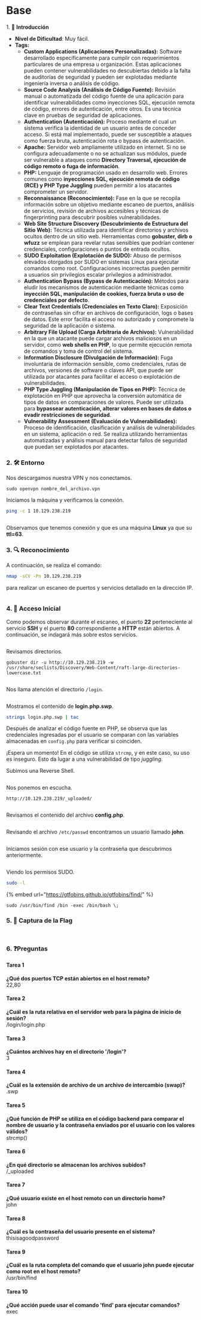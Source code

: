 # Base

1\. 📝 **Introducción**

* **Nivel de Dificultad**: Muy fácil.
* **Tags:**&#x20;
  * **Custom Applications (Aplicaciones Personalizadas):** Software desarrollado específicamente para cumplir con requerimientos particulares de una empresa u organización. Estas aplicaciones pueden contener vulnerabilidades no descubiertas debido a la falta de auditorías de seguridad y pueden ser explotadas mediante ingeniería inversa o análisis de código.
  * **Source Code Analysis (Análisis de Código Fuente):** Revisión manual o automatizada del código fuente de una aplicación para identificar vulnerabilidades como inyecciones SQL, ejecución remota de código, errores de autenticación, entre otros. Es una técnica clave en pruebas de seguridad de aplicaciones.
  * **Authentication (Autenticación):** Proceso mediante el cual un sistema verifica la identidad de un usuario antes de conceder acceso. Si está mal implementado, puede ser susceptible a ataques como fuerza bruta, autenticación rota o bypass de autenticación.
  * **Apache:** Servidor web ampliamente utilizado en internet. Si no se configura adecuadamente o no se actualizan sus módulos, puede ser vulnerable a ataques como **Directory Traversal, ejecución de código remoto o fuga de información**.
  * **PHP:** Lenguaje de programación usado en desarrollo web. Errores comunes como **inyecciones SQL, ejecución remota de código (RCE) y PHP Type Juggling** pueden permitir a los atacantes comprometer un servidor.
  * **Reconnaissance (Reconocimiento):** Fase en la que se recopila información sobre un objetivo mediante escaneo de puertos, análisis de servicios, revisión de archivos accesibles y técnicas de fingerprinting para descubrir posibles vulnerabilidades.
  * **Web Site Structure Discovery (Descubrimiento de Estructura del Sitio Web):** Técnica utilizada para identificar directorios y archivos ocultos dentro de un sitio web. Herramientas como **gobuster, dirb o wfuzz** se emplean para revelar rutas sensibles que podrían contener credenciales, configuraciones o puntos de entrada ocultos.&#x20;
  * **SUDO Exploitation (Explotación de SUDO):** Abuso de permisos elevados otorgados por SUDO en sistemas Linux para ejecutar comandos como root. Configuraciones incorrectas pueden permitir a usuarios sin privilegios escalar privilegios a administrador.
  * **Authentication Bypass (Bypass de Autenticación):** Métodos para eludir los mecanismos de autenticación mediante técnicas como **inyección SQL, manipulación de cookies, fuerza bruta o uso de credenciales por defecto**.
  * **Clear Text Credentials (Credenciales en Texto Claro):** Exposición de contraseñas sin cifrar en archivos de configuración, logs o bases de datos. Este error facilita el acceso no autorizado y compromete la seguridad de la aplicación o sistema.
  * **Arbitrary File Upload (Carga Arbitraria de Archivos):** Vulnerabilidad en la que un atacante puede cargar archivos maliciosos en un servidor, como **web shells en PHP**, lo que permite ejecución remota de comandos y toma de control del sistema.
  * **Information Disclosure (Divulgación de Información):** Fuga involuntaria de información sensible, como credenciales, rutas de archivos, versiones de software o claves API, que puede ser utilizada por atacantes para facilitar el acceso o explotación de vulnerabilidades.
  * **PHP Type Juggling (Manipulación de Tipos en PHP):** Técnica de explotación en PHP que aprovecha la conversión automática de tipos de datos en comparaciones de valores. Puede ser utilizada para **bypassear autenticación, alterar valores en bases de datos o evadir restricciones de seguridad**.
  * **Vulnerability Assessment (Evaluación de Vulnerabilidades):** Proceso de identificación, clasificación y análisis de vulnerabilidades en un sistema, aplicación o red. Se realiza utilizando herramientas automatizadas y análisis manual para detectar fallos de seguridad que puedan ser explotados por atacantes.

### 2. 🛠️ **Entorno**

Nos descargamos nuestra VPN y nos conectamos.

```
sudo openvpn nombre_del_archivo.vpn
```

Iniciamos la máquina y verificamos la conexión.

```bash
ping -c 1 10.129.238.219
```

<figure><img src="../../../.gitbook/assets/image (10).png" alt=""><figcaption></figcaption></figure>

Observamos que tenemos conexión y que es una máquina **Linux** ya que su **ttl=63**.

### 3. 🔍 **Reconocimiento**

A continuación, se realiza el comando:

```bash
nmap -sCV -Pn 10.129.238.219
```

para realizar un escaneo de puertos y servicios detallado en la dirección IP.&#x20;

<figure><img src="../../../.gitbook/assets/Captura de pantalla 2025-02-14 200328.png" alt=""><figcaption></figcaption></figure>

### 4. 🚪 **Acceso Inicial**

Como podemos observar durante el escaneo, el puerto **22** perteneciente al servicio **SSH** y el puerto **80** correspondiente a **HTTP** están abiertos. A continuación, se indagará más sobre estos servicios.

<figure><img src="../../../.gitbook/assets/Captura de pantalla 2025-02-14 200842.png" alt=""><figcaption></figcaption></figure>

Revisamos directorios.

```
gobuster dir -u http://10.129.238.219 -w /usr/share/seclists/Discovery/Web-Content/raft-large-directories-lowercase.txt
```

<figure><img src="../../../.gitbook/assets/image (1).png" alt=""><figcaption></figcaption></figure>

Nos llama atención el directorio `/login`.

<figure><img src="../../../.gitbook/assets/image.png" alt=""><figcaption></figcaption></figure>

Mostramos el contenido de **login.php.swp**.

```bash
strings login.php.swp | tac
```

Después de analizar el código fuente en PHP, se observa que las credenciales ingresadas por el usuario se comparan con las variables almacenadas en `config.php` para verificar si coinciden.

¡Espera un momento! En el código se utiliza `strcmp`, y en este caso, su uso es inseguro. Esto da lugar a una vulnerabilidad de tipo _juggling_.

Subimos una Reverse Shell.&#x20;

<figure><img src="../../../.gitbook/assets/image (2).png" alt=""><figcaption></figcaption></figure>

Nos ponemos en escucha.

```
http://10.129.238.219/_uploaded/
```

<figure><img src="../../../.gitbook/assets/image (3).png" alt=""><figcaption></figcaption></figure>

Revisamos el contenido del archivo **config.php**.

<figure><img src="../../../.gitbook/assets/image (4).png" alt=""><figcaption></figcaption></figure>

Revisando el archivo `/etc/passwd` encontramos un usuario llamado **john**.

<figure><img src="../../../.gitbook/assets/image (5).png" alt=""><figcaption></figcaption></figure>

Iniciamos sesión con ese usuario y la contraseña que descubrimos anteriormente.

<figure><img src="../../../.gitbook/assets/image (6).png" alt=""><figcaption></figcaption></figure>

Viendo los permisos SUDO.

```bash
sudo -l
```

{% embed url="https://gtfobins.github.io/gtfobins/find/" %}

```
sudo /usr/bin/find /bin -exec /bin/bash \;
```

### 5. 🔑 **Captura de la Flag**

<figure><img src="../../../.gitbook/assets/image (7).png" alt=""><figcaption></figcaption></figure>

<figure><img src="../../../.gitbook/assets/Captura de pantalla 2025-02-14 213808.png" alt=""><figcaption></figcaption></figure>

### 6. ❓Preguntas

#### **Tarea 1**

**¿Qué dos puertos TCP están abiertos en el host remoto?**\
22,80

#### **Tarea 2**

**¿Cuál es la ruta relativa en el servidor web para la página de inicio de sesión?**\
/login/login.php

#### **Tarea 3**

**¿Cuántos archivos hay en el directorio '/login'?**\
3

#### **Tarea 4**

**¿Cuál es la extensión de archivo de un archivo de intercambio (swap)?**\
.swp

#### **Tarea 5**

**¿Qué función de PHP se utiliza en el código backend para comparar el nombre de usuario y la contraseña enviados por el usuario con los valores válidos?**\
strcmp()

#### **Tarea 6**

**¿En qué directorio se almacenan los archivos subidos?**\
/\_uploaded

#### **Tarea 7**

**¿Qué usuario existe en el host remoto con un directorio home?**\
john

#### **Tarea 8**

**¿Cuál es la contraseña del usuario presente en el sistema?**\
thisisagoodpassword

#### **Tarea 9**

**¿Cuál es la ruta completa del comando que el usuario john puede ejecutar como root en el host remoto?**\
/usr/bin/find

#### **Tarea 10**

**¿Qué acción puede usar el comando 'find' para ejecutar comandos?**\
exec
